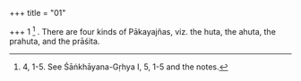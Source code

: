 +++
title = "01"

+++
1 [^1] . There are four kinds of Pākayajñas, viz. the huta, the ahuta, the prahuta, and the prāśita.


[^1]:  4, 1-5. See Śāṅkhāyana-Gṛhya I, 5, 1-5 and the notes.

